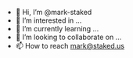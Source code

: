 - 👋 Hi, I’m @mark-staked
- 👀 I’m interested in ...
- 🌱 I’m currently learning ...
- 💞️ I’m looking to collaborate on ...
- 📫 How to reach mark@staked.us

<!---
mark-staked/mark-staked is a ✨ special ✨ repository because its `README.md` (this file) appears on your GitHub profile.
You can click the Preview link to take a look at your changes.
--->
